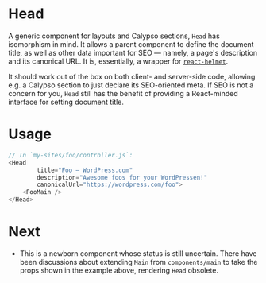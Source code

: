 Head
====

A generic component for layouts and Calypso sections, `Head` has
isomorphism in mind. It allows a parent component to define the document
title, as well as other data important for SEO — namely, a page's
description and its canonical URL. It is, essentially, a wrapper for
[`react-helmet`][helmet].

It should work out of the box on both client- and server-side code,
allowing e.g. a Calypso section to just declare its SEO-oriented meta.
If SEO is not a concern for you, `Head` still has the benefit of
providing a React-minded interface for setting document title.

# Usage

```js
// In `my-sites/foo/controller.js`:
<Head
		title="Foo — WordPress.com"
		description="Awesome foos for your WordPressen!"
		canonicalUrl="https://wordpress.com/foo">
	<FooMain />
</Head>
```

# Next

- This is a newborn component whose status is still uncertain. There
  have been discussions about extending `Main` from `components/main` to
  take the props shown in the example above, rendering `Head` obsolete.

[helmet]: https://github.com/nfl/react-helmet
